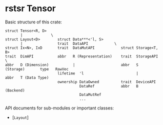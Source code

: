 # rstsr Tensor

Basic structure of this crate:
```output
struct Tensor<R, D>
       |             \
struct Layout<D>        struct Data***<'l, S>
       |                trait  DataAPI            \
struct Ix<N>, IxD       trait  DataMutAPI            struct Storage<T, B>
trait  DimAPI           abbr   R (Representation)    trait  StorageAPI     \
abbr   D (Dimension)           |                     abbr   S (Storage)       type   RawVec
                        lifetime  'l                        |                 abbr   T (Data Type)
                        ownership DataOwned          trait  DeviceAPI
                                  DataRef            abbr   B (Backend)
                                  DataMutRef
                                  ...
```

API documents for sub-modules or important classes:
- [`Layout`]